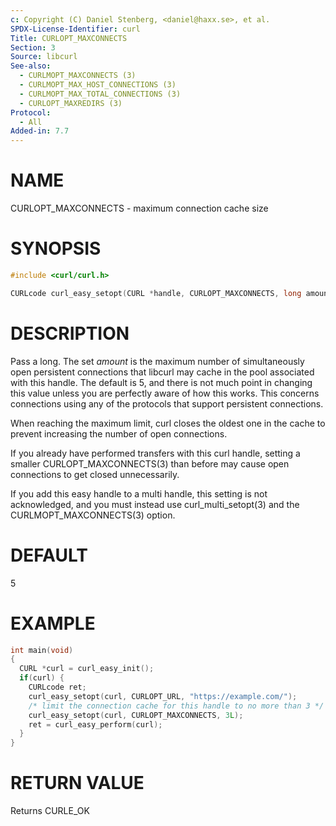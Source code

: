 ```yaml
---
c: Copyright (C) Daniel Stenberg, <daniel@haxx.se>, et al.
SPDX-License-Identifier: curl
Title: CURLOPT_MAXCONNECTS
Section: 3
Source: libcurl
See-also:
  - CURLMOPT_MAXCONNECTS (3)
  - CURLMOPT_MAX_HOST_CONNECTIONS (3)
  - CURLMOPT_MAX_TOTAL_CONNECTIONS (3)
  - CURLOPT_MAXREDIRS (3)
Protocol:
  - All
Added-in: 7.7
---
```


# NAME

CURLOPT_MAXCONNECTS - maximum connection cache size

# SYNOPSIS

~~~c
#include <curl/curl.h>

CURLcode curl_easy_setopt(CURL *handle, CURLOPT_MAXCONNECTS, long amount);
~~~

# DESCRIPTION

Pass a long. The set *amount* is the maximum number of simultaneously open
persistent connections that libcurl may cache in the pool associated with this
handle. The default is 5, and there is not much point in changing this value
unless you are perfectly aware of how this works. This concerns connections
using any of the protocols that support persistent connections.

When reaching the maximum limit, curl closes the oldest one in the cache to
prevent increasing the number of open connections.

If you already have performed transfers with this curl handle, setting a
smaller CURLOPT_MAXCONNECTS(3) than before may cause open connections to
get closed unnecessarily.

If you add this easy handle to a multi handle, this setting is not
acknowledged, and you must instead use curl_multi_setopt(3) and the
CURLMOPT_MAXCONNECTS(3) option.

# DEFAULT

5

# EXAMPLE

~~~c
int main(void)
{
  CURL *curl = curl_easy_init();
  if(curl) {
    CURLcode ret;
    curl_easy_setopt(curl, CURLOPT_URL, "https://example.com/");
    /* limit the connection cache for this handle to no more than 3 */
    curl_easy_setopt(curl, CURLOPT_MAXCONNECTS, 3L);
    ret = curl_easy_perform(curl);
  }
}
~~~

# RETURN VALUE

Returns CURLE_OK
